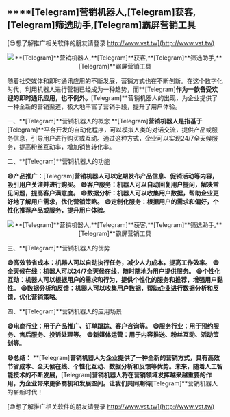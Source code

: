 ## ****[Telegram]**营销机器人,**[Telegram]**获客,**[Telegram]**筛选助手,**[Telegram]**霸屏营销工具**

[😍想了解推广相关软件的朋友请登录 http://www.vst.tw](http://www.vst.tw)

 <center><img src="https://vst.tw/MP4/tuiguang/png/0.png" alt="**[Telegram]**营销机器人,**[Telegram]**获客,**[Telegram]**筛选助手,**[Telegram]**霸屏营销工具"></center>

随着社交媒体和即时通讯应用的不断发展，营销方式也在不断创新。在这个数字化时代，利用机器人进行营销已经成为一种趋势，而**[Telegram]**作为一款备受欢迎的即时通讯应用，也不例外。**[Telegram]**营销机器人的出现，为企业提供了一种全新的营销渠道，极大地丰富了营销手段，提升了用户体验。

一、**[Telegram]**营销机器人的概念
**[Telegram]**营销机器人是指基于**[Telegram]**平台开发的自动化程序，可以模拟人类的对话交流，提供产品或服务信息，引导用户进行购买或互动。通过这种方式，企业可以实现24/7全天候服务，提高粉丝互动率，增加销售转化率。

二、**[Telegram]**营销机器人的功能

**😄产品推广：**[Telegram]**营销机器人可以定期发布产品信息、促销活动等内容，吸引用户关注并进行购买。**
**😄客户服务：机器人可以自动回复用户提问，解决常见问题，提高客户满意度。**
**😄数据分析：机器人可以收集用户数据，帮助企业更好地了解用户需求，优化营销策略。**
**😄定制化服务：根据用户的需求和偏好，个性化推荐产品或服务，提升用户体验。**

 <center><img src="https://vst.tw/MP4/tuiguang/png/6.png" alt="**[Telegram]**营销机器人,**[Telegram]**获客,**[Telegram]**筛选助手,**[Telegram]**霸屏营销工具"></center>

三、**[Telegram]**营销机器人的优势

**😄高效节省成本：机器人可以自动执行任务，减少人力成本，提高工作效率。**
**😄全天候在线：机器人可以24/7全天候在线，随时随地为用户提供服务。**
**😄个性化互动：机器人可以根据用户的需求和行为，提供个性化的服务和推荐，增强用户黏性。**
**😄数据分析和反馈：机器人可以收集用户数据，帮助企业进行数据分析和反馈，优化营销策略。**

四、**[Telegram]**营销机器人的应用场景

**😄电商行业：用于产品推广、订单跟踪、客户咨询等。**
**😄服务行业：用于预约服务、售后服务、投诉处理等。**
**😄新媒体运营：用于内容推送、粉丝互动、活动策划等。**

**😄总结：**
**[Telegram]**营销机器人为企业提供了一种全新的营销方式，具有高效节省成本、全天候在线、个性化互动、数据分析和反馈等优势。未来，随着人工智能技术的不断发展，**[Telegram]**营销机器人将在营销领域发挥越来越重要的作用，为企业带来更多商机和发展空间。让我们共同期待**[Telegram]**营销机器人的崭新时代！

[😍想了解推广相关软件的朋友请登录 http://www.vst.tw](http://www.vst.tw)



